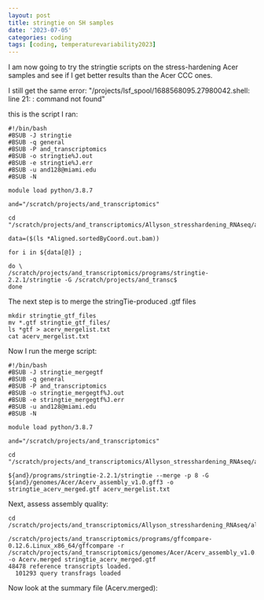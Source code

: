 ```yaml
---
layout: post
title: stringtie on SH samples
date: '2023-07-05'
categories: coding
tags: [coding, temperaturevariability2023]
---
```


I am now going to try the stringtie scripts on the stress-hardening Acer samples and see if I get better results than the Acer CCC ones. 

I still get the same error: "/projects/lsf_spool/1688568095.27980042.shell: line 21:  : command not found"

this is the script I ran:
```{bash}
#!/bin/bash
#BSUB -J stringtie
#BSUB -q general
#BSUB -P and_transcriptomics
#BSUB -o stringtie%J.out
#BSUB -e stringtie%J.err
#BSUB -u and128@miami.edu
#BSUB -N

module load python/3.8.7

and="/scratch/projects/and_transcriptomics"

cd "/scratch/projects/and_transcriptomics/Allyson_stresshardening_RNAseq/aligned"

data=($(ls *Aligned.sortedByCoord.out.bam))

for i in ${data[@]} ;

do \
/scratch/projects/and_transcriptomics/programs/stringtie-2.2.1/stringtie -G /scratch/projects/and_transc$
done
```

The next step is to merge the stringTie-produced .gtf files

```{bash}
mkdir stringtie_gtf_files
mv *.gtf stringtie_gtf_files/
ls *gtf > acerv_mergelist.txt
cat acerv_mergelist.txt
```

Now I run the merge script:

```{bash}
#!/bin/bash
#BSUB -J stringtie_mergegtf
#BSUB -q general
#BSUB -P and_transcriptomics
#BSUB -o stringtie_mergegtf%J.out
#BSUB -e stringtie_mergegtf%J.err
#BSUB -u and128@miami.edu
#BSUB -N

module load python/3.8.7

and="/scratch/projects/and_transcriptomics"

cd "/scratch/projects/and_transcriptomics/Allyson_stresshardening_RNAseq/aligned/stringtie_gtf_files"

${and}/programs/stringtie-2.2.1/stringtie --merge -p 8 -G ${and}/genomes/Acer/Acerv_assembly_v1.0.gff3 -o stringtie_acerv_merged.gtf acerv_mergelist.txt
```

Next, assess assembly quality:
```{bash}
cd /scratch/projects/and_transcriptomics/Allyson_stresshardening_RNAseq/aligned/stringtie_gtf_files

/scratch/projects/and_transcriptomics/programs/gffcompare-0.12.6.Linux_x86_64/gffcompare -r /scratch/projects/and_transcriptomics/genomes/Acer/Acerv_assembly_v1.0.gff3 -o Acerv.merged stringtie_acerv_merged.gtf
48478 reference transcripts loaded.
  101293 query transfrags loaded
```

Now look at the summary file (Acerv.merged): 
